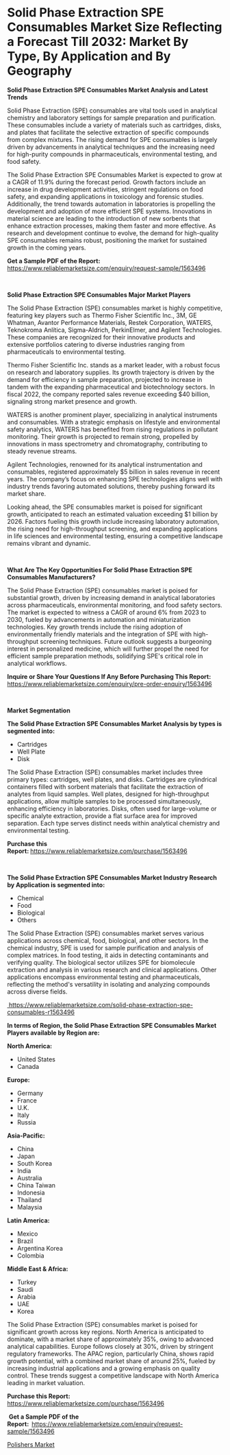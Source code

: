 <p><h1>Solid Phase Extraction SPE Consumables Market Size Reflecting a Forecast Till 2032: Market By Type, By Application and By Geography</h1></p><p><strong>Solid Phase Extraction SPE Consumables Market Analysis and Latest Trends</strong></p>
<p><p>Solid Phase Extraction (SPE) consumables are vital tools used in analytical chemistry and laboratory settings for sample preparation and purification. These consumables include a variety of materials such as cartridges, disks, and plates that facilitate the selective extraction of specific compounds from complex mixtures. The rising demand for SPE consumables is largely driven by advancements in analytical techniques and the increasing need for high-purity compounds in pharmaceuticals, environmental testing, and food safety.</p><p>The Solid Phase Extraction SPE Consumables Market is expected to grow at a CAGR of 11.9% during the forecast period. Growth factors include an increase in drug development activities, stringent regulations on food safety, and expanding applications in toxicology and forensic studies. Additionally, the trend towards automation in laboratories is propelling the development and adoption of more efficient SPE systems. Innovations in material science are leading to the introduction of new sorbents that enhance extraction processes, making them faster and more effective. As research and development continue to evolve, the demand for high-quality SPE consumables remains robust, positioning the market for sustained growth in the coming years.</p></p>
<p><strong>Get a Sample PDF of the Report:&nbsp;</strong> <a href="https://www.reliablemarketsize.com/enquiry/request-sample/1563496?utm_campaign=1932&utm_medium=2&utm_source=Github&utm_content=ia&utm_term=23032025&utm_id=solid-phase-extraction-spe-consumables">https://www.reliablemarketsize.com/enquiry/request-sample/1563496</a></p>
<p>&nbsp;</p>
<p><strong>Solid Phase Extraction SPE Consumables Major Market Players</strong></p>
<p><p>The Solid Phase Extraction (SPE) consumables market is highly competitive, featuring key players such as Thermo Fisher Scientific Inc., 3M, GE Whatman, Avantor Performance Materials, Restek Corporation, WATERS, Teknokroma Anlítica, Sigma-Aldrich, PerkinElmer, and Agilent Technologies. These companies are recognized for their innovative products and extensive portfolios catering to diverse industries ranging from pharmaceuticals to environmental testing.</p><p>Thermo Fisher Scientific Inc. stands as a market leader, with a robust focus on research and laboratory supplies. Its growth trajectory is driven by the demand for efficiency in sample preparation, projected to increase in tandem with the expanding pharmaceutical and biotechnology sectors. In fiscal 2022, the company reported sales revenue exceeding $40 billion, signaling strong market presence and growth.</p><p>WATERS is another prominent player, specializing in analytical instruments and consumables. With a strategic emphasis on lifestyle and environmental safety analytics, WATERS has benefited from rising regulations in pollutant monitoring. Their growth is projected to remain strong, propelled by innovations in mass spectrometry and chromatography, contributing to steady revenue streams.</p><p>Agilent Technologies, renowned for its analytical instrumentation and consumables, registered approximately $5 billion in sales revenue in recent years. The company’s focus on enhancing SPE technologies aligns well with industry trends favoring automated solutions, thereby pushing forward its market share.</p><p>Looking ahead, the SPE consumables market is poised for significant growth, anticipated to reach an estimated valuation exceeding $1 billion by 2026. Factors fueling this growth include increasing laboratory automation, the rising need for high-throughput screening, and expanding applications in life sciences and environmental testing, ensuring a competitive landscape remains vibrant and dynamic.</p></p>
<p>&nbsp;</p>
<p><strong>What Are The Key Opportunities For Solid Phase Extraction SPE Consumables Manufacturers?</strong></p>
<p><p>The Solid Phase Extraction (SPE) consumables market is poised for substantial growth, driven by increasing demand in analytical laboratories across pharmaceuticals, environmental monitoring, and food safety sectors. The market is expected to witness a CAGR of around 6% from 2023 to 2030, fueled by advancements in automation and miniaturization technologies. Key growth trends include the rising adoption of environmentally friendly materials and the integration of SPE with high-throughput screening techniques. Future outlook suggests a burgeoning interest in personalized medicine, which will further propel the need for efficient sample preparation methods, solidifying SPE's critical role in analytical workflows.</p></p>
<p><strong>Inquire or Share Your Questions If Any Before Purchasing This Report:</strong> <a href="https://www.reliablemarketsize.com/enquiry/pre-order-enquiry/1563496?utm_campaign=1932&utm_medium=2&utm_source=Github&utm_content=ia&utm_term=23032025&utm_id=solid-phase-extraction-spe-consumables">https://www.reliablemarketsize.com/enquiry/pre-order-enquiry/1563496</a></p>
<p>&nbsp;</p>
<p><strong>Market Segmentation</strong></p>
<p><strong>The Solid Phase Extraction SPE Consumables Market Analysis by types is segmented into:</strong></p>
<p><ul><li>Cartridges</li><li>Well Plate</li><li>Disk</li></ul></p>
<p><p>The Solid Phase Extraction (SPE) consumables market includes three primary types: cartridges, well plates, and disks. Cartridges are cylindrical containers filled with sorbent materials that facilitate the extraction of analytes from liquid samples. Well plates, designed for high-throughput applications, allow multiple samples to be processed simultaneously, enhancing efficiency in laboratories. Disks, often used for large-volume or specific analyte extraction, provide a flat surface area for improved separation. Each type serves distinct needs within analytical chemistry and environmental testing.</p></p>
<p><strong>Purchase this Report:&nbsp;</strong><a href="https://www.reliablemarketsize.com/purchase/1563496?utm_campaign=1932&utm_medium=2&utm_source=Github&utm_content=ia&utm_term=23032025&utm_id=solid-phase-extraction-spe-consumables">https://www.reliablemarketsize.com/purchase/1563496</a></p>
<p>&nbsp;</p>
<p><strong>The Solid Phase Extraction SPE Consumables Market Industry Research by Application is segmented into:</strong></p>
<p><ul><li>Chemical</li><li>Food</li><li>Biological</li><li>Others</li></ul></p>
<p><p>The Solid Phase Extraction (SPE) consumables market serves various applications across chemical, food, biological, and other sectors. In the chemical industry, SPE is used for sample purification and analysis of complex matrices. In food testing, it aids in detecting contaminants and verifying quality. The biological sector utilizes SPE for biomolecule extraction and analysis in various research and clinical applications. Other applications encompass environmental testing and pharmaceuticals, reflecting the method's versatility in isolating and analyzing compounds across diverse fields.</p></p>
<p><a href="https://www.reliablemarketsize.com/solid-phase-extraction-spe-consumables-r1563496?utm_campaign=1932&utm_medium=2&utm_source=Github&utm_content=ia&utm_term=23032025&utm_id=solid-phase-extraction-spe-consumables">&nbsp;https://www.reliablemarketsize.com/solid-phase-extraction-spe-consumables-r1563496</a></p>
<p><strong>In terms of Region, the Solid Phase Extraction SPE Consumables Market Players available by Region are:</strong></p>
<p>
    <p> <strong> North America: </strong>
        <ul>
            <li>United States</li>
            <li>Canada</li>
        </ul>
        </p> 
    <p> <strong> Europe: </strong>
        <ul>
            <li>Germany</li>
            <li>France</li>
            <li>U.K.</li>
            <li>Italy</li>
            <li>Russia</li>
        </ul>
        </p> 
    <p> <strong> Asia-Pacific: </strong>
        <ul>
            <li>China</li>
            <li>Japan</li>
            <li>South Korea</li>
            <li>India</li>
            <li>Australia</li>
            <li>China Taiwan</li>
            <li>Indonesia</li>
            <li>Thailand</li>
            <li>Malaysia</li>
        </ul>
        </p> 
    <p> <strong> Latin America: </strong>
        <ul>
            <li>Mexico</li>
            <li>Brazil</li>
            <li>Argentina Korea</li>
            <li>Colombia</li>
        </ul>
        </p> 
    <p> <strong> Middle East & Africa: </strong>
        <ul>
            <li>Turkey</li>
            <li>Saudi</li>
            <li>Arabia</li>
            <li>UAE</li>
            <li>Korea</li>
        </ul>
    </p>
    </p>
<p><p>The Solid Phase Extraction (SPE) consumables market is poised for significant growth across key regions. North America is anticipated to dominate, with a market share of approximately 35%, owing to advanced analytical capabilities. Europe follows closely at 30%, driven by stringent regulatory frameworks. The APAC region, particularly China, shows rapid growth potential, with a combined market share of around 25%, fueled by increasing industrial applications and a growing emphasis on quality control. These trends suggest a competitive landscape with North America leading in market valuation.</p></p>
<p><strong>Purchase this Report: </strong><a href="https://www.reliablemarketsize.com/purchase/1563496?utm_campaign=1932&utm_medium=2&utm_source=Github&utm_content=ia&utm_term=23032025&utm_id=solid-phase-extraction-spe-consumables">https://www.reliablemarketsize.com/purchase/1563496</a></p>
<p>&nbsp;<strong>Get a Sample PDF of the Report:&nbsp;&nbsp;</strong><a href="https://www.reliablemarketsize.com/enquiry/request-sample/1563496?utm_campaign=1932&utm_medium=2&utm_source=Github&utm_content=ia&utm_term=23032025&utm_id=solid-phase-extraction-spe-consumables">https://www.reliablemarketsize.com/enquiry/request-sample/1563496</a></p>
<p><strong></strong></p>
<p><p><a href="https://github.com/luckyshygirl/Market-Research-Report-List-7/blob/main/polishers-market.md?utm_campaign=1932&utm_medium=2&utm_source=Github&utm_content=ia&utm_term=23032025&utm_id=solid-phase-extraction-spe-consumables">Polishers Market</a></p></p>
